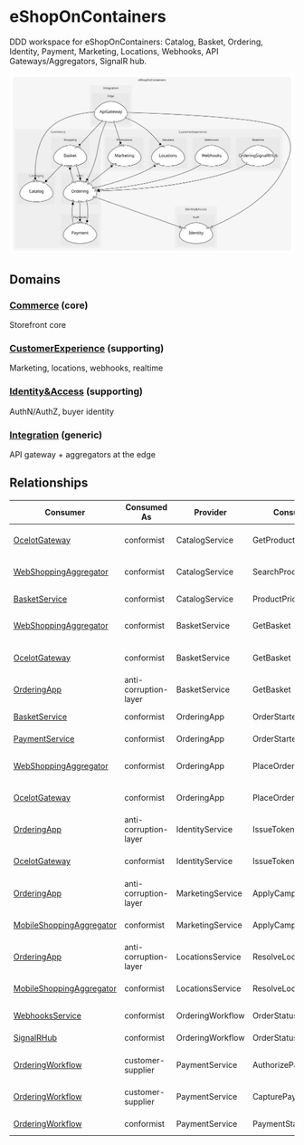 

# eShopOnContainers
DDD workspace for eShopOnContainers: Catalog, Basket, Ordering, Identity, Payment, Marketing, Locations, Webhooks, API Gateways/Aggregators, SignalR hub.

![contextmap](./contextmap.svg)

## Domains


### [Commerce](../domains/commerce/index.md) (core)
Storefront core



### [CustomerExperience](../domains/customer_experience/index.md) (supporting)
Marketing, locations, webhooks, realtime



### [Identity&Access](../domains/identity&access/index.md) (supporting)
AuthN/AuthZ, buyer identity



### [Integration](../domains/integration/index.md) (generic)
API gateway + aggregators at the edge



## Relationships
| Consumer | Consumed As | Provider | Consumable | Provided As |
| --- | --- | --- | --- | --- |
| [OcelotGateway](../domains/integration/subdomains/edge/boundedcontexts/api_gateway/services/ocelot_gateway/index.md) | conformist | CatalogService | GetProduct | open-host-service |
| [WebShoppingAggregator](../domains/integration/subdomains/edge/boundedcontexts/api_gateway/services/web_shopping_aggregator/index.md) | conformist | CatalogService | SearchProducts | open-host-service |
| [BasketService](../domains/commerce/subdomains/shopping/boundedcontexts/basket/services/basket_service/index.md) | conformist | CatalogService | ProductPriceChanged | published-language |
| [WebShoppingAggregator](../domains/integration/subdomains/edge/boundedcontexts/api_gateway/services/web_shopping_aggregator/index.md) | conformist | BasketService | GetBasket | open-host-service |
| [OcelotGateway](../domains/integration/subdomains/edge/boundedcontexts/api_gateway/services/ocelot_gateway/index.md) | conformist | BasketService | GetBasket | open-host-service |
| [OrderingApp](../domains/commerce/subdomains/sales/boundedcontexts/ordering/services/ordering_app/index.md) | anti-corruption-layer | BasketService | GetBasket | open-host-service |
| [BasketService](../domains/commerce/subdomains/shopping/boundedcontexts/basket/services/basket_service/index.md) | conformist | OrderingApp | OrderStarted | published-language |
| [PaymentService](../domains/commerce/subdomains/payments/boundedcontexts/payment/services/payment_service/index.md) | conformist | OrderingApp | OrderStarted | published-language |
| [WebShoppingAggregator](../domains/integration/subdomains/edge/boundedcontexts/api_gateway/services/web_shopping_aggregator/index.md) | conformist | OrderingApp | PlaceOrder | open-host-service |
| [OcelotGateway](../domains/integration/subdomains/edge/boundedcontexts/api_gateway/services/ocelot_gateway/index.md) | conformist | OrderingApp | PlaceOrder | open-host-service |
| [OrderingApp](../domains/commerce/subdomains/sales/boundedcontexts/ordering/services/ordering_app/index.md) | anti-corruption-layer | IdentityService | IssueToken | open-host-service |
| [OcelotGateway](../domains/integration/subdomains/edge/boundedcontexts/api_gateway/services/ocelot_gateway/index.md) | conformist | IdentityService | IssueToken | open-host-service |
| [OrderingApp](../domains/commerce/subdomains/sales/boundedcontexts/ordering/services/ordering_app/index.md) | anti-corruption-layer | MarketingService | ApplyCampaigns | open-host-service |
| [MobileShoppingAggregator](../domains/integration/subdomains/edge/boundedcontexts/api_gateway/services/mobile_shopping_aggregator/index.md) | conformist | MarketingService | ApplyCampaigns | open-host-service |
| [OrderingApp](../domains/commerce/subdomains/sales/boundedcontexts/ordering/services/ordering_app/index.md) | anti-corruption-layer | LocationsService | ResolveLocation | open-host-service |
| [MobileShoppingAggregator](../domains/integration/subdomains/edge/boundedcontexts/api_gateway/services/mobile_shopping_aggregator/index.md) | conformist | LocationsService | ResolveLocation | open-host-service |
| [WebhooksService](../domains/customer_experience/subdomains/webhooks/boundedcontexts/webhooks/services/webhooks_service/index.md) | conformist | OrderingWorkflow | OrderStatusChanged | published-language |
| [SignalRHub](../domains/customer_experience/subdomains/realtime/boundedcontexts/ordering_signal_rhub/services/signal_rhub/index.md) | conformist | OrderingWorkflow | OrderStatusChanged | published-language |
| [OrderingWorkflow](../domains/commerce/subdomains/sales/boundedcontexts/ordering/services/ordering_workflow/index.md) | customer-supplier | PaymentService | AuthorizePayment | open-host-service |
| [OrderingWorkflow](../domains/commerce/subdomains/sales/boundedcontexts/ordering/services/ordering_workflow/index.md) | customer-supplier | PaymentService | CapturePayment | open-host-service |
| [OrderingWorkflow](../domains/commerce/subdomains/sales/boundedcontexts/ordering/services/ordering_workflow/index.md) | conformist | PaymentService | PaymentStatusChanged | published-language |
	

